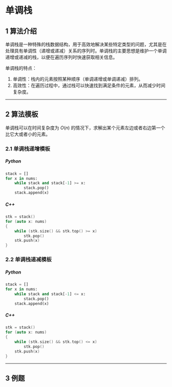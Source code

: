 # 单调栈

## 1 算法介绍

单调栈是一种特殊的栈数据结构，用于高效地解决某些特定类型的问题，尤其是在处理具有单调性（递增或递减）关系的序列时。单调栈的主要思想是维护一个单调递增或递减的栈，以便在遍历序列时快速获取相关信息。

单调栈的特点：

1. 单调性：栈内的元素按照某种顺序（单调递增或单调递减）排列。
2. 高效性：在遍历过程中，通过栈可以快速找到满足条件的元素，从而减少时间复杂度。

---

## 2 算法模板

单调栈可以在时间复杂度为 $O(n)$ 的情况下，求解出某个元素左边或者右边第一个比它大或者小的元素。

### 2.1 单调栈递增模板

##### Python

```python
stack = []
for x in nums:
    while stack and stack[-1] >= x:
        stack.pop()
    stack.append(x)
```

##### C++

```C++
stk = stack()
for (auto x: nums)
{
    while (stk.size() && stk.top() >= x)
        stk.pop()
    stk.push(x)
}
```

### 2.2 单调栈递减模板

##### Python

```python
stack = []
for x in nums:
    while stack and stack[-1] <= x:
        stack.pop()
    stack.append(x)
```

##### C++

```C++
stk = stack()
for (auto x: nums)
{
    while (stk.size() && stk.top() <= x)
        stk.pop()
    stk.push(x)
}
```

---

## 3 例题